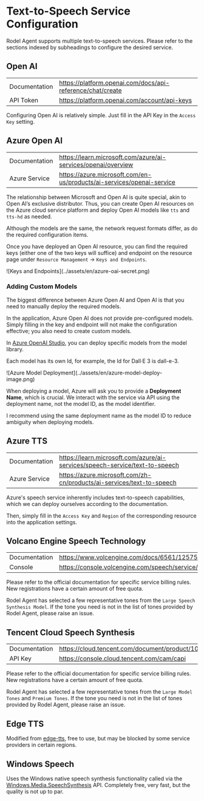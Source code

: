 # Text-to-Speech Service Configuration

Rodel Agent supports multiple text-to-speech services. Please refer to the sections indexed by subheadings to configure the desired service.

## Open AI

|||  
|-|-|  
|Documentation|https://platform.openai.com/docs/api-reference/chat/create|  
|API Token|https://platform.openai.com/account/api-keys|  

Configuring Open AI is relatively simple. Just fill in the API Key in the `Access Key` setting.

## Azure Open AI

|||  
|-|-|  
|Documentation|https://learn.microsoft.com/azure/ai-services/openai/overview|  
|Azure Service|https://azure.microsoft.com/en-us/products/ai-services/openai-service|  

The relationship between Microsoft and Open AI is quite special, akin to Open AI’s exclusive distributor. Thus, you can create Open AI resources on the Azure cloud service platform and deploy Open AI models like `tts` and `tts-hd` as needed.

Although the models are the same, the network request formats differ, as do the required configuration items.

Once you have deployed an Open AI resource, you can find the required keys (either one of the two keys will suffice) and endpoint on the resource page under `Resource Management` -> `Keys and Endpoints`.

<div style="max-width: 500px">  
![Keys and Endpoints](../assets/en/azure-oai-secret.png)  
</div>

### Adding Custom Models

The biggest difference between Azure Open AI and Open AI is that you need to manually deploy the required models.

In the application, Azure Open AI does not provide pre-configured models. Simply filling in the key and endpoint will not make the configuration effective; you also need to create custom models.

In [Azure OpenAI Studio](https://), you can deploy specific models from the model library.

Each model has its own Id, for example, the Id for Dall·E 3 is dall-e-3.

<div style="max-width: 420px">  
![Azure Model Deployment](../assets/en/azure-model-deploy-image.png)  
</div>

When deploying a model, Azure will ask you to provide a **Deployment Name**, which is crucial. We interact with the service via API using the deployment name, not the model ID, as the model identifier.

I recommend using the same deployment name as the model ID to reduce ambiguity when deploying models.

## Azure TTS

|||  
|-|-|  
|Documentation|https://learn.microsoft.com/azure/ai-services/speech-service/text-to-speech|  
|Azure Service|https://azure.microsoft.com/zh-cn/products/ai-services/text-to-speech|  

Azure's speech service inherently includes text-to-speech capabilities, which we can deploy ourselves according to the documentation.

Then, simply fill in the `Access Key` and `Region` of the corresponding resource into the application settings.

## Volcano Engine Speech Technology

|||
|-|-|
|Documentation|https://www.volcengine.com/docs/6561/1257543|
|Console|https://console.volcengine.com/speech/service/10007|

Please refer to the official documentation for specific service billing rules. New registrations have a certain amount of free quota.

Rodel Agent has selected a few representative tones from the `Large Speech Synthesis Model`. If the tone you need is not in the list of tones provided by Rodel Agent, please raise an issue.

## Tencent Cloud Speech Synthesis

|||
|-|-|
|Documentation|https://cloud.tencent.com/document/product/1073/37995|
|API Key|https://console.cloud.tencent.com/cam/capi|

Please refer to the official documentation for specific service billing rules. New registrations have a certain amount of free quota.

Rodel Agent has selected a few representative tones from the `Large Model Tones` and `Premium Tones`. If the tone you need is not in the list of tones provided by Rodel Agent, please raise an issue.

## Edge TTS

Modified from [edge-tts](https://github.com/rany2/edge-tts), free to use, but may be blocked by some service providers in certain regions.

## Windows Speech

Uses the Windows native speech synthesis functionality called via the [Windows.Media.SpeechSynthesis](https://learn.microsoft.com/uwp/api/windows.media.speechsynthesis?view=winrt-26100) API. Completely free, very fast, but the quality is not up to par.